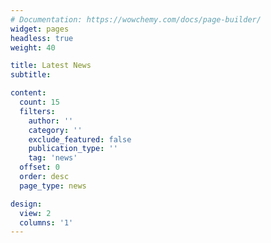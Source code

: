 ```yaml
---
# Documentation: https://wowchemy.com/docs/page-builder/
widget: pages
headless: true
weight: 40

title: Latest News
subtitle:

content:
  count: 15
  filters:
    author: ''
    category: ''
    exclude_featured: false
    publication_type: ''
    tag: 'news'
  offset: 0
  order: desc
  page_type: news

design:
  view: 2
  columns: '1'
---
```

